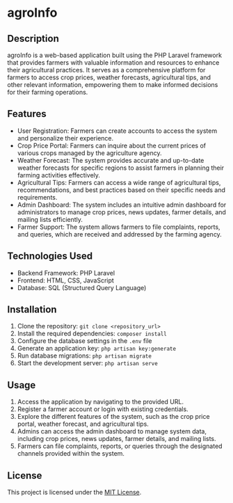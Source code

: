 # agroInfo

## Description
agroInfo is a web-based application built using the PHP Laravel framework that provides farmers with valuable information and resources to enhance their agricultural practices. It serves as a comprehensive platform for farmers to access crop prices, weather forecasts, agricultural tips, and other relevant information, empowering them to make informed decisions for their farming operations.

## Features
- User Registration: Farmers can create accounts to access the system and personalize their experience.
- Crop Price Portal: Farmers can inquire about the current prices of various crops managed by the agriculture agency.
- Weather Forecast: The system provides accurate and up-to-date weather forecasts for specific regions to assist farmers in planning their farming activities effectively.
- Agricultural Tips: Farmers can access a wide range of agricultural tips, recommendations, and best practices based on their specific needs and requirements.
- Admin Dashboard: The system includes an intuitive admin dashboard for administrators to manage crop prices, news updates, farmer details, and mailing lists efficiently.
- Farmer Support: The system allows farmers to file complaints, reports, and queries, which are received and addressed by the farming agency.

## Technologies Used
- Backend Framework: PHP Laravel
- Frontend: HTML, CSS, JavaScript
- Database: SQL (Structured Query Language)

## Installation
1. Clone the repository: `git clone <repository_url>`
2. Install the required dependencies: `composer install`
3. Configure the database settings in the `.env` file
4. Generate an application key: `php artisan key:generate`
5. Run database migrations: `php artisan migrate`
6. Start the development server: `php artisan serve`

## Usage
1. Access the application by navigating to the provided URL.
2. Register a farmer account or login with existing credentials.
3. Explore the different features of the system, such as the crop price portal, weather forecast, and agricultural tips.
4. Admins can access the admin dashboard to manage system data, including crop prices, news updates, farmer details, and mailing lists.
5. Farmers can file complaints, reports, or queries through the designated channels provided within the system.


## License
This project is licensed under the [MIT License](LICENSE).
